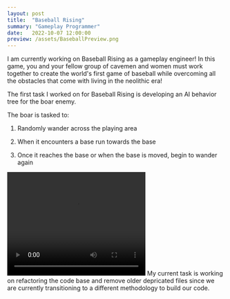 ```yaml
---
layout: post
title:  "Baseball Rising"
summary: "Gameplay Programmer"
date:   2022-10-07 12:00:00
preview: /assets/BaseballPreview.png
---
```


I am currently working on Baseball Rising as a gameplay engineer! In this game, you and your fellow group of cavemen and women must work together to create the world's first game of baseball while overcoming all the obstacles that come with living in the neolithic era!

The first task I worked on for Baseball Rising is developing an AI behavior tree for the boar enemy.

The boar is tasked to: 

1) Randomly wander across the playing area
  
2) When it encounters a base run towards the base

3) Once it reaches the base or when the base is moved, begin to wander again

<video width="320" height="240" controls>
  <source src="boarai.mov" type="video/mp4">
</video>
My current task is working on refactoring the code base and remove older depricated files since we are currently transitioning to a different methodology to build our code.

